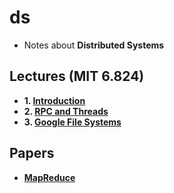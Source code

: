 # ds

* Notes about **Distributed Systems**

## Lectures (MIT 6.824)
* **1. [Introduction](docs/lectures/1Introduction.html)**
* **2. [RPC and Threads](docs/lectures/2RPCandThreads.html)**
* **3. [Google File Systems](docs/lectures/3GFS.html)**

## Papers
* **[MapReduce](papers/MapReduce/mapreduce.html)**
